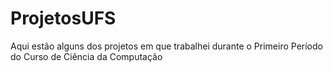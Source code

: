 # ProjetosUFS
Aqui estão alguns dos projetos em que trabalhei durante o Primeiro Período do Curso de Ciência da Computação
